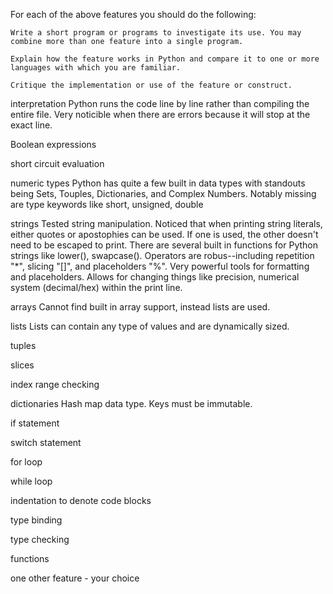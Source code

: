 For each of the above features you should do the following:

    Write a short program or programs to investigate its use. You may combine more than one feature into a single program.

    Explain how the feature works in Python and compare it to one or more languages with which you are familiar.

    Critique the implementation or use of the feature or construct.

interpretation
Python runs the code line by line rather than compiling the entire file. Very noticible when there are errors because it will stop at the exact line.

Boolean expressions

short circuit evaluation

numeric types
Python has quite a few built in data types with standouts being Sets, Touples, Dictionaries, and Complex Numbers. Notably missing are type keywords like short, unsigned, double

strings
Tested string manipulation. Noticed that when printing string literals, either quotes or apostophies can be used. If one is used, the other doesn't need to be escaped to print. There are several built in functions for Python strings like lower(), swapcase(). Operators are robus--including repetition "*", slicing "[]", and placeholders "%". Very powerful tools for formatting and placeholders. Allows for changing things like precision, numerical system (decimal/hex) within the print line. 

arrays
Cannot find built in array support, instead lists are used.

lists
Lists can contain any type of values and are dynamically sized.

tuples

slices

index range checking

dictionaries
Hash map data type. Keys must be immutable.

if statement

switch statement

for loop

while loop

indentation to denote code blocks

type binding

type checking

functions

one other feature - your choice